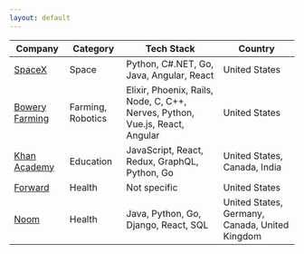 ```yaml
---
layout: default
---
```


<link rel="stylesheet" type="text/css" href="https://cdn.datatables.net/1.11.2/css/jquery.dataTables.css">

<table id="companies" class="display" style="width:100%">
    <thead>
        <tr>
            <th>Company</th>
            <th>Category</th>
            <th>Tech Stack</th>
            <th>Country</th>
        </tr>
    </thead>
    <tbody>
        <tr>
            <td><a href="https://www.spacex.com/careers" target="_blank">SpaceX</a></td>
            <td>Space</td>
            <td>Python, C#.NET, Go, Java, Angular, React</td>
            <td>United States</td>
        </tr>
        <tr>
            <td><a href="https://boweryfarming.com/farm-careers" target="_blank">Bowery Farming</a></td>
            <td>Farming, Robotics</td>
            <td>Elixir, Phoenix, Rails, Node, C, C++, Nerves, Python, Vue.js, React, Angular</td>
            <td>United States</td>
        </tr>
        <tr>
            <td><a href="https://www.khanacademy.org/careers" target="_blank">Khan Academy</a></td>
            <td>Education</td>
            <td>JavaScript, React, Redux, GraphQL, Python, Go</td>
            <td>United States, Canada, India</td>
        </tr>
        <tr>
            <td><a href="https://goforward.com/jobs" target="_blank">Forward</a></td>
            <td>Health</td>
            <td>Not specific</td>
            <td>United States</td>
        </tr>
        <tr>
            <td><a href="https://web.noom.com/careers/" target="_blank">Noom</a></td>
            <td>Health</td>
            <td>Java, Python, Go, Django, React, SQL</td>
            <td>United States, Germany, Canada, United Kingdom</td>
        </tr>
    </tbody>
</table>


<script src="https://ajax.googleapis.com/ajax/libs/jquery/3.6.0/jquery.min.js"></script>
<script type="text/javascript" charset="utf8" src="https://cdn.datatables.net/1.11.2/js/jquery.dataTables.js"></script>
<script src="{{ base.url | prepend: site.url }}/assets/js/index.js"></script>
